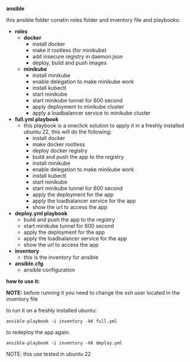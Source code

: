 **ansible**

this ansible folder conatin roles folder and inventory file and playbooks:

- **roles**
  - **docker**
    - install docker
    - make it rootless (for minikube)
    - add insecure registry in daemon.json
    - deploy, build and push images
  - **minikube**
    - install minikube
    - enable delegation to make minikube work
    - install kubectl
    - start minikube
    - start minikube tunnel for 600 second
    - apply deployment to minikube cluster
    - apply a loadbalancer service to minikube cluster
- **full.yml playbook**
  - this playbook is a oneclick solution to apply it in a freshly installed ubuntu 22, this will do the following:
    - install docker
    - make docker rootless
    - deploy docker registry
    - build and push the app to the registry
    - install minikube
    - enable delegation to make minikube work
    - install kubectl
    - start minikube
    - start minikube tunnel for 600 second
    - apply the deployment for the app
    - apply the loadbalancer service for the app
    - show the url to access the app
- **deploy.yml playbook**
  - build and push the app to the registry
  - start minikube tunnel for 600 second
  - apply the deployment for the app
  - apply the loadbalancer service for the app
  - show the url to access the app
- **inventory**
  - this is the inventory for ansible
- **ansible.cfg**
  - ansible configuration


**how to use it:**

**NOTE:** before running it you need to change the ssh user located in the inventory file

to run it on a freshly installed ubuntu:

`ansible-playbook -i inventory -kK full.yml`

to redeploy the app again:

`ansible-playbook -i inventory -kK deploy.yml`


NOTE: this use tested in ubuntu 22
